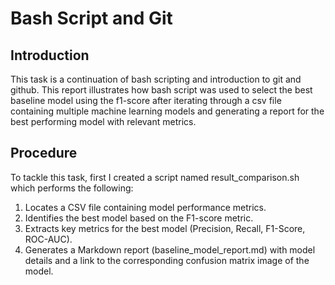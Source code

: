 # Bash Script and Git

## Introduction 
This task is a continuation of bash scripting and introduction to git and github. This report illustrates how bash script was used to select the best baseline model using the f1-score after iterating through a csv file containing multiple machine learning models and generating a report for the best performing model with relevant metrics.

## Procedure
To tackle this task, first I created a script named result_comparison.sh which performs the following: 
1. Locates a CSV file containing model performance metrics. 
2. Identifies the best model based on the F1-score metric. 
3. Extracts key metrics for the best model (Precision, Recall, F1-Score, ROC-AUC). 
4. Generates a Markdown report (baseline_model_report.md) with model details and a link to the corresponding confusion matrix image of the model.

